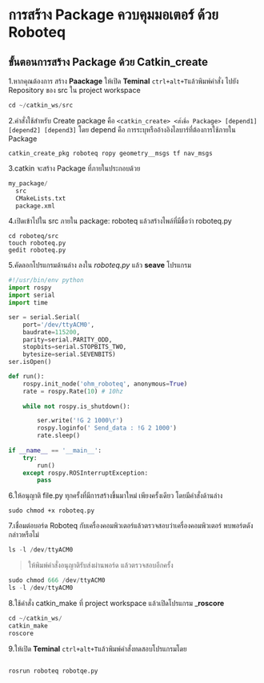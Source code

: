 # การสร้าง Package ควบคุมมอเตอร์ ด้วย Roboteq

## ขั้นตอนการสร้าง Package  ด้วย Catkin_create
1.หากคุณต้องการ สร้าง __Paackage__ ให้เปิด __Teminal__ `ctrl+alt+T`แล้วพิมพ์คำสั่ง ไปยัง Repository ของ src ใน project workspace
```s
cd ~/catkin_ws/src
```
2.คำสั่งใช้สำหรับ Create package คือ `<catkin_create> <ตั้งชื่อ Package> [depend1] [depend2] [depend3]` โดย depend คือ การระบุหรืออ้างอิงไลบาร์ที่ต้องการใช้ภายใน Package
```
catkin_create_pkg roboteq ropy geometry__msgs tf nav_msgs
```
3.catkin จะสร้าง Package ที่ภายในประกอบด้วย 
```s
my_package/
  src 
  CMakeLists.txt
  package.xml 
```
4.เปิดเข้าไปใน src ภายใน package: roboteq แล้วสร้างไพล์ที่มีชื่อว่า roboteq.py
```
cd roboteq/src
touch roboteq.py
gedit roboteq.py
```
5.คัดลอกโปรแกรมด้านล่าง ลงใน _roboteq.py_ แล้ว __seave__ โปรแกรม
```python
#!/usr/bin/env python
import rospy
import serial
import time

ser = serial.Serial(
    port='/dev/ttyACM0',
    baudrate=115200,
    parity=serial.PARITY_ODD,
    stopbits=serial.STOPBITS_TWO,
    bytesize=serial.SEVENBITS)
ser.isOpen()

def run():
    rospy.init_node('ohm_roboteq', anonymous=True)
    rate = rospy.Rate(10) # 10hz
    
    while not rospy.is_shutdown():

	    ser.write('!G 2 1000\r')
	    rospy.loginfo(' Send_data : !G 2 1000')
        rate.sleep()
        
if __name__ == '__main__':
    try:
        run()
    except rospy.ROSInterruptException:
        pass

```
6.ให้อนุญาติ file.py ทุกครั้งที่มีการสร้างขึ้นมาใหม่ เพียงครั้งเดียว โดยมีคำสั่งด้านล่าง
```
sudo chmod +x roboteq.py
```
7.เชื่อมต่อบอร์ด Roboteq กับเครื่องคอมพิวเตอร์แล้วตรวจสอบว่าเครื่องคอมพิวเตอร์ พบพอร์ตดังกล่าวหรือไม่
```s
ls -l /dev/ttyACM0

```
> ให้พิมพ์คำสั่งอนุญาติรับส่งผ่านพอร์ด แล้วตรวจสอบอีกครั้ง
```s
sudo chmod 666 /dev/ttyACM0
ls -l /dev/ttyACM0

```
8.ใช้คำสั่ง catkin_make ที่ project workspace แล้วเปิดโปรแกรม ___roscore__
```s
cd ~/catkin_ws/
catkin_make
roscore

```
9.ให้เปิด __Teminal__ `ctrl+alt+T`แล้วพิมพ์คำสั่งทดสอบโปรแกรมโดย 
```

rosrun roboteq robotqe.py

```

